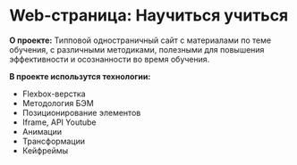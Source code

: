 # Web-страница: Научиться учиться

**О проекте:**
Типповой одностраничный сайт с материалами по теме обучения, с различными методиками, полезными для повышения эффективности и осознанности во время обучения.


**В проекте использутся технологии:**
* Flexbox-верстка
* Методология БЭМ
* Позиционирование элементов
* Iframe, API Youtube
* Анимации
* Трансформации
* Кейфреймы
